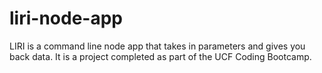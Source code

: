 # liri-node-app

LIRI is a command line node app that takes in parameters and gives you back data. It is a project completed as part of the UCF Coding Bootcamp. 